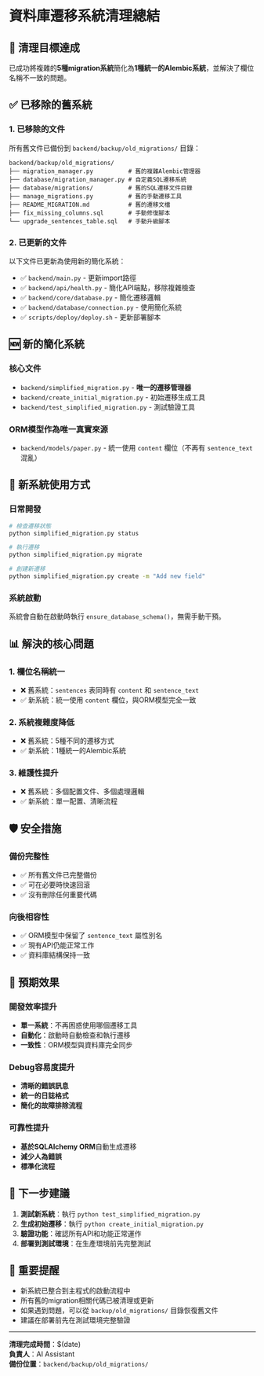 # 資料庫遷移系統清理總結

## 🎯 清理目標達成
已成功將複雜的**5種migration系統**簡化為**1種統一的Alembic系統**，並解決了欄位名稱不一致的問題。

## ✅ 已移除的舊系統

### 1. 已移除的文件
所有舊文件已備份到 `backend/backup/old_migrations/` 目錄：

```
backend/backup/old_migrations/
├── migration_manager.py          # 舊的複雜Alembic管理器
├── database/migration_manager.py # 自定義SQL遷移系統
├── database/migrations/          # 舊的SQL遷移文件目錄
├── manage_migrations.py          # 舊的手動遷移工具
├── README_MIGRATION.md           # 舊的遷移文檔
├── fix_missing_columns.sql       # 手動修復腳本
└── upgrade_sentences_table.sql   # 手動升級腳本
```

### 2. 已更新的文件
以下文件已更新為使用新的簡化系統：

- ✅ `backend/main.py` - 更新import路徑
- ✅ `backend/api/health.py` - 簡化API端點，移除複雜檢查
- ✅ `backend/core/database.py` - 簡化遷移邏輯
- ✅ `backend/database/connection.py` - 使用簡化系統
- ✅ `scripts/deploy/deploy.sh` - 更新部署腳本

## 🆕 新的簡化系統

### 核心文件
- `backend/simplified_migration.py` - **唯一的遷移管理器**
- `backend/create_initial_migration.py` - 初始遷移生成工具
- `backend/test_simplified_migration.py` - 測試驗證工具

### ORM模型作為唯一真實來源
- `backend/models/paper.py` - 統一使用 `content` 欄位（不再有 `sentence_text` 混亂）

## 🔧 新系統使用方式

### 日常開發
```bash
# 檢查遷移狀態
python simplified_migration.py status

# 執行遷移
python simplified_migration.py migrate

# 創建新遷移
python simplified_migration.py create -m "Add new field"
```

### 系統啟動
系統會自動在啟動時執行 `ensure_database_schema()`，無需手動干預。

## 📊 解決的核心問題

### 1. 欄位名稱統一
- ❌ 舊系統：`sentences` 表同時有 `content` 和 `sentence_text`
- ✅ 新系統：統一使用 `content` 欄位，與ORM模型完全一致

### 2. 系統複雜度降低
- ❌ 舊系統：5種不同的遷移方式
- ✅ 新系統：1種統一的Alembic系統

### 3. 維護性提升
- ❌ 舊系統：多個配置文件、多個處理邏輯
- ✅ 新系統：單一配置、清晰流程

## 🛡️ 安全措施

### 備份完整性
- ✅ 所有舊文件已完整備份
- ✅ 可在必要時快速回滾
- ✅ 沒有刪除任何重要代碼

### 向後相容性
- ✅ ORM模型中保留了 `sentence_text` 屬性別名
- ✅ 現有API仍能正常工作
- ✅ 資料庫結構保持一致

## 🎉 預期效果

### 開發效率提升
- **單一系統**：不再困惑使用哪個遷移工具
- **自動化**：啟動時自動檢查和執行遷移
- **一致性**：ORM模型與資料庫完全同步

### Debug容易度提升
- **清晰的錯誤訊息**
- **統一的日誌格式**
- **簡化的故障排除流程**

### 可靠性提升
- **基於SQLAlchemy ORM**自動生成遷移
- **減少人為錯誤**
- **標準化流程**

## 🚀 下一步建議

1. **測試新系統**：執行 `python test_simplified_migration.py`
2. **生成初始遷移**：執行 `python create_initial_migration.py`
3. **驗證功能**：確認所有API和功能正常運作
4. **部署到測試環境**：在生產環境前先完整測試

## 📝 重要提醒

- 新系統已整合到主程式的啟動流程中
- 所有舊的migration相關代碼已被清理或更新
- 如果遇到問題，可以從 `backup/old_migrations/` 目錄恢復舊文件
- 建議在部署前先在測試環境完整驗證

---

**清理完成時間**：$(date)  
**負責人**：AI Assistant  
**備份位置**：`backend/backup/old_migrations/` 
